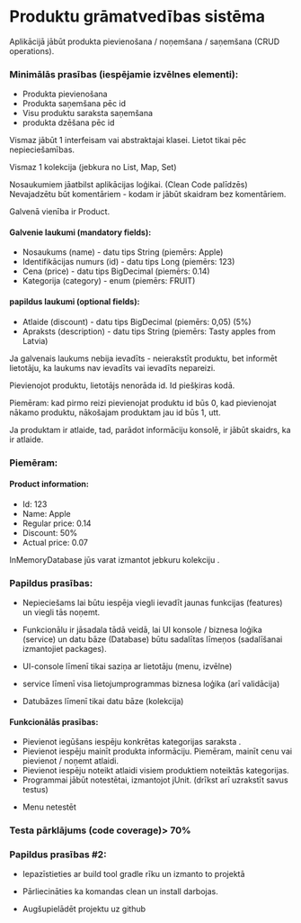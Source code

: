 # Produktu grāmatvedības sistēma

Aplikācijā jābūt produkta pievienošana / noņemšana / saņemšana (CRUD operations).

### Minimālās prasības (iespējamie izvēlnes elementi):

- Produkta pievienošana
- Produkta saņemšana pēc id
- Visu produktu saraksta saņemšana
- produkta dzēšana pēc id

Vismaz jābūt 1 interfeisam vai abstraktajai klasei. Lietot tikai pēc nepieciešamības.

Vismaz 1 kolekcija (jebkura no List, Map, Set)

Nosaukumiem jāatbilst aplikācijas loģikai. (Clean Code palīdzēs)
Nevajadzētu būt komentāriem - kodam ir jābūt skaidram bez komentāriem.

Galvenā vienība ir Product.

#### Galvenie laukumi (mandatory fields):

- Nosaukums (name) - datu tips String (piemērs: Apple)
- Identifikācijas numurs (id) - datu tips Long (piemērs: 123)
- Cena (price) - datu tips BigDecimal (piemērs: 0.14)
- Kategorija (category) - enum (piemērs: FRUIT)

#### papildus laukumi (optional fields):

- Atlaide (discount) - datu tips BigDecimal (piemērs: 0,05) (5%)
- Apraksts (description) - datu tips String (piemērs: Tasty apples from Latvia)

Ja galvenais laukums nebija ievadīts - neierakstīt produktu, bet informēt lietotāju, ka laukums nav ievadīts vai
ievadīts nepareizi.

Pievienojot produktu, lietotājs nenorāda id. Id piešķiras kodā.

Piemēram: kad pirmo reizi pievienojat produktu id būs 0, kad pievienojat nākamo produktu, nākošajam produktam jau id būs
1, utt.

Ja produktam ir atlaide, tad, parādot informāciju konsolē, ir jābūt skaidrs, ka ir atlaide.

### Piemēram:

#### Product information:

- Id: 123
- Name: Apple
- Regular price: 0.14
- Discount: 50%
- Actual price: 0.07

InMemoryDatabase jūs varat izmantot jebkuru kolekciju .

### Papildus prasības:

- Nepieciešams lai būtu iespēja viegli ievadīt jaunas funkcijas (features) un viegli tās noņemt.

- Funkcionālu ir jāsadala tādā veidā, lai UI konsole / biznesa loģika (service) un datu bāze (Database) būtu sadalītas
  līmeņos (sadalīšanai izmantojiet packages).

- UI-console līmenī tikai saziņa ar lietotāju (menu, izvēlne)

- service līmenī visa lietojumprogrammas biznesa loģika (arī validācija)

- Datubāzes līmenī tikai datu bāze (kolekcija)

#### Funkcionālās prasības:

- Pievienot iegūšans iespēju konkrētas kategorijas saraksta .
- Pievienot iespēju mainīt produkta informāciju. Piemēram, mainīt cenu vai pievienot / noņemt atlaidi.
- Pievienot iespēju noteikt atlaidi visiem produktiem noteiktās kategorijas.
- Programmai jābūt notestētai, izmantojot jUnit. (drīkst arī uzrakstīt savus testus)

* Menu netestēt

### Testa pārklājums (code coverage)> 70%

### Papildus prasības #2:

- Iepazīstieties ar build tool gradle rīku un izmanto to projektā

- Pārliecināties ka komandas clean un install darbojas.

- Augšupielādēt projektu uz github